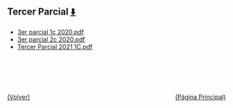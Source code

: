 
<html>
<body>
<h2>Tercer Parcial <a href="https://downgit.github.io/#/home?url=https://github.com/Apuntes-FIUBA/Apuntes-Electronica/tree/main/82 - Física/8201 - Fisica I/Examenes/Parciales/Tercer Parcial" style="font-size:20px">  ⬇️ </a></h2>
<ul>
    <li><a href="3er parcial 1c 2020.pdf">3er parcial 1c 2020.pdf</a></li>
    <li><a href="3er parcial 2c 2020.pdf">3er parcial 2c 2020.pdf</a></li>
    <li><a href="Tercer Parcial 2021 1C.pdf">Tercer Parcial 2021 1C.pdf</a></li>
</ul>
</body>
</html>












<br><br><br><br><br><a href="../" style="float: left">(Volver)</a> <a href="https://apuntes-fiuba.github.io/Apuntes-Electronica" style="float: right">(Página Principal)</a>
